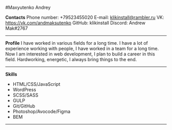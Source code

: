 #Maxyutenko Andrey

__Contacts__
Phone number: +79523455020
E-mail: klikinstall@rambler.ru
VK: https://vk.com/andmaksutenko
GitHub: klikinstall
Discord: Andrew Mak#2767
***

__Profile__
I have worked in various fields for a long time. I have a lot of experience working with people, I have worked in a team for a long time. Now I am interested in web development, I plan to build a career in this field. Hardworking, energetic, I always bring things to the end.
***

__Skills__
- HTML/CSS/JavaScript
- WordPress
- SCSS/SASS
- GULP
- Git/GitHub
- Photoshop/Avocode/Figma
- BEM
***
